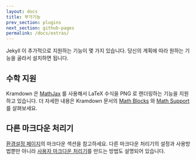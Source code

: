 ```yaml
---
layout: docs
title: 부가기능
prev_section: plugins
next_section: github-pages
permalink: /docs/extras/
---
```


Jekyll 이 추가적으로 지원하는 기능이 몇 가지 있습니다. 당신의 계획에 따라 원하는 기능을 골라서 설치하면 됩니다.

## 수학 지원

Kramdown 은 [MathJax](http://www.mathjax.org/) 를 사용해서 LaTeX 수식을 PNG 로 렌더링하는 기능을 지원하고 있습니다. 더 자세한 내용은 Kramdown 문서의 [Math Blocks](http://kramdown.gettalong.org/syntax.html#math-blocks) 와 [Math Support](http://kramdown.gettalong.org/converter/html.html#math-support) 를 살펴보세요.

## 다른 마크다운 처리기

[환경설정 페이지](/docs/configuration/#markdown-options)의 마크다운 섹션을 참고하세요. 다른 마크다운 처리기의 설정과 사용방법뿐만 아니라 [사용자 마크다운 처리기](/docs/configuration/#custom-markdown-processors)를 만드는 방법도 설명되어 있습니다.
